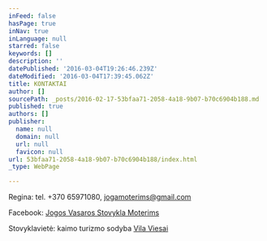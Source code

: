 ```yaml
---
inFeed: false
hasPage: true
inNav: true
inLanguage: null
starred: false
keywords: []
description: ''
datePublished: '2016-03-04T19:26:46.239Z'
dateModified: '2016-03-04T17:39:45.062Z'
title: KONTAKTAI
author: []
sourcePath: _posts/2016-02-17-53bfaa71-2058-4a18-9b07-b70c6904b188.md
published: true
authors: []
publisher:
  name: null
  domain: null
  url: null
  favicon: null
url: 53bfaa71-2058-4a18-9b07-b70c6904b188/index.html
_type: WebPage

---
```

Regina: tel. +370 65971080, jogamoterims@gmail.com

Facebook: [Jogos Vasaros Stovykla Moterims][0]

Stovyklavietė: kaimo turizmo sodyba [Vila Viesai][1]

[0]: https://www.facebook.com/Jogos-Vasaros-Stovykla-Moterims-1420853288240236/
[1]: http://www.vilaviesai.lt/
